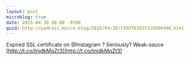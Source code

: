 ```yaml
---
layout: post
microblog: true
date: 2015-04-30 08:08 -0500
guid: http://padraic.micro.blog/2015/04/30/t593763825318506496.html
---
```

Expired SSL certificate on @Instagram ? Seriously? Weak-sauce [http://t.co/tnidkMqZt3](http://t.co/tnidkMqZt3)
